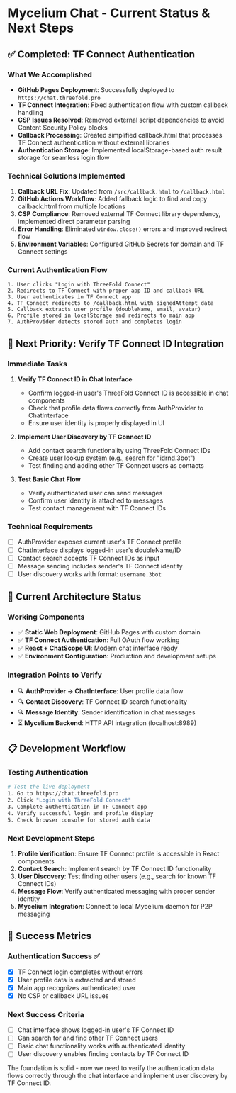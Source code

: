 # Mycelium Chat - Current Status & Next Steps

## ✅ Completed: TF Connect Authentication

### What We Accomplished
- **GitHub Pages Deployment**: Successfully deployed to `https://chat.threefold.pro`
- **TF Connect Integration**: Fixed authentication flow with custom callback handling
- **CSP Issues Resolved**: Removed external script dependencies to avoid Content Security Policy blocks
- **Callback Processing**: Created simplified callback.html that processes TF Connect authentication without external libraries
- **Authentication Storage**: Implemented localStorage-based auth result storage for seamless login flow

### Technical Solutions Implemented
1. **Callback URL Fix**: Updated from `/src/callback.html` to `/callback.html` 
2. **GitHub Actions Workflow**: Added fallback logic to find and copy callback.html from multiple locations
3. **CSP Compliance**: Removed external TF Connect library dependency, implemented direct parameter parsing
4. **Error Handling**: Eliminated `window.close()` errors and improved redirect flow
5. **Environment Variables**: Configured GitHub Secrets for domain and TF Connect settings

### Current Authentication Flow
```
1. User clicks "Login with ThreeFold Connect"
2. Redirects to TF Connect with proper app ID and callback URL
3. User authenticates in TF Connect app
4. TF Connect redirects to /callback.html with signedAttempt data
5. Callback extracts user profile (doubleName, email, avatar)
6. Profile stored in localStorage and redirects to main app
7. AuthProvider detects stored auth and completes login
```

## 🎯 Next Priority: Verify TF Connect ID Integration

### Immediate Tasks
1. **Verify TF Connect ID in Chat Interface**
   - Confirm logged-in user's ThreeFold Connect ID is accessible in chat components
   - Check that profile data flows correctly from AuthProvider to ChatInterface
   - Ensure user identity is properly displayed in UI

2. **Implement User Discovery by TF Connect ID**
   - Add contact search functionality using ThreeFold Connect IDs
   - Create user lookup system (e.g., search for "idrnd.3bot")
   - Test finding and adding other TF Connect users as contacts

3. **Test Basic Chat Flow**
   - Verify authenticated user can send messages
   - Confirm user identity is attached to messages
   - Test contact management with TF Connect IDs

### Technical Requirements
- [ ] AuthProvider exposes current user's TF Connect profile
- [ ] ChatInterface displays logged-in user's doubleName/ID
- [ ] Contact search accepts TF Connect IDs as input
- [ ] Message sending includes sender's TF Connect identity
- [ ] User discovery works with format: `username.3bot`

## 🔄 Current Architecture Status

### Working Components
- ✅ **Static Web Deployment**: GitHub Pages with custom domain
- ✅ **TF Connect Authentication**: Full OAuth flow working
- ✅ **React + ChatScope UI**: Modern chat interface ready
- ✅ **Environment Configuration**: Production and development setups

### Integration Points to Verify
- 🔍 **AuthProvider → ChatInterface**: User profile data flow
- 🔍 **Contact Discovery**: TF Connect ID search functionality  
- 🔍 **Message Identity**: Sender identification in chat messages
- ⏳ **Mycelium Backend**: HTTP API integration (localhost:8989)

## 📋 Development Workflow

### Testing Authentication
```bash
# Test the live deployment
1. Go to https://chat.threefold.pro
2. Click "Login with ThreeFold Connect"
3. Complete authentication in TF Connect app
4. Verify successful login and profile display
5. Check browser console for stored auth data
```

### Next Development Steps
1. **Profile Verification**: Ensure TF Connect profile is accessible in React components
2. **Contact Search**: Implement search by TF Connect ID functionality
3. **User Discovery**: Test finding other users (e.g., search for known TF Connect IDs)
4. **Message Flow**: Verify authenticated messaging with proper sender identity
5. **Mycelium Integration**: Connect to local Mycelium daemon for P2P messaging

## 🎉 Success Metrics

### Authentication Success ✅
- [x] TF Connect login completes without errors
- [x] User profile data is extracted and stored
- [x] Main app recognizes authenticated user
- [x] No CSP or callback URL issues

### Next Success Criteria
- [ ] Chat interface shows logged-in user's TF Connect ID
- [ ] Can search for and find other TF Connect users
- [ ] Basic chat functionality works with authenticated identity
- [ ] User discovery enables finding contacts by TF Connect ID

The foundation is solid - now we need to verify the authentication data flows correctly through the chat interface and implement user discovery by TF Connect ID.
